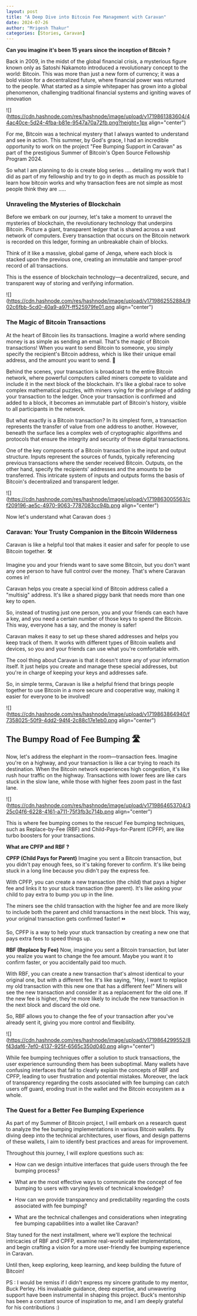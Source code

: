 ```yaml
---
layout: post
title: "A Deep Dive into Bitcoin Fee Management with Caravan"
date: 2024-07-26
author: "Mrigesh Thakur"
categories: [Stories, Caravan]
---
```


**Can you imagine it's been 15 years since the inception of Bitcoin ?**

Back in 2009, in the midst of the global financial crisis, a mysterious figure known only as Satoshi Nakamoto introduced a revolutionary concept to the world: Bitcoin. This was more than just a new form of currency; it was a bold vision for a decentralized future, where financial power was returned to the people. What started as a simple whitepaper has grown into a global phenomenon, challenging traditional financial systems and igniting waves of innovation

![](https://cdn.hashnode.com/res/hashnode/image/upload/v1719861383604/44ac40ce-5d24-4fba-b81e-9547a70a72fb.png?height=1px align="center")

For me, Bitcoin was a technical mystery that I always wanted to understand and see in action. This summer, by God's grace, I had an incredible opportunity to work on the project "Fee Bumping Support in Caravan" as part of the prestigious Summer of Bitcoin's Open Source Fellowship Program 2024.

So what I am planning to do is create blog series .... detailing my work that I did as part of my fellowship and try to go in depth as much as possible to learn how bitcoin works and why transaction fees are not simple as most people think they are .....  
  

### **Unraveling the Mysteries of Blockchain**

Before we embark on our journey, let's take a moment to unravel the mysteries of blockchain, the revolutionary technology that underpins Bitcoin. Picture a giant, transparent ledger that is shared across a vast network of computers. Every transaction that occurs on the Bitcoin network is recorded on this ledger, forming an unbreakable chain of blocks.

Think of it like a massive, global game of Jenga, where each block is stacked upon the previous one, creating an immutable and tamper-proof record of all transactions.

This is the essence of blockchain technology—a decentralized, secure, and transparent way of storing and verifying information.

![](https://cdn.hashnode.com/res/hashnode/image/upload/v1719862552884/902c6fbb-5cd0-40a9-a97f-ff525979fe01.png align="center")

### The Magic of Bitcoin Transactions

At the heart of Bitcoin lies its transactions. Imagine a world where sending money is as simple as sending an email. That's the magic of Bitcoin transactions! When you want to send Bitcoin to someone, you simply specify the recipient's Bitcoin address, which is like their unique email address, and the amount you want to send. 📩

Behind the scenes, your transaction is broadcast to the entire Bitcoin network, where powerful computers called miners compete to validate and include it in the next block of the blockchain. It's like a global race to solve complex mathematical puzzles, with miners vying for the privilege of adding your transaction to the ledger. Once your transaction is confirmed and added to a block, it becomes an immutable part of Bitcoin's history, visible to all participants in the network.

But what exactly is a Bitcoin transaction? In its simplest form, a transaction represents the transfer of value from one address to another. However, beneath the surface lies a complex web of cryptographic algorithms and protocols that ensure the integrity and security of these digital transactions.

One of the key components of a Bitcoin transaction is the input and output structure. Inputs represent the sources of funds, typically referencing previous transactions where the sender received Bitcoin. Outputs, on the other hand, specify the recipients' addresses and the amounts to be transferred. This intricate system of inputs and outputs forms the basis of Bitcoin's decentralized and transparent ledger.

![](https://cdn.hashnode.com/res/hashnode/image/upload/v1719863005563/cf209196-ae5c-4970-9063-7787083cc94b.png align="center")

  
Now let's understand what Caravan does :)

### Caravan: Your Trusty Companion in the Bitcoin Wilderness

Caravan is like a helpful tool that makes it easier and safer for people to use Bitcoin together. 🛠️

Imagine you and your friends want to save some Bitcoin, but you don't want any one person to have full control over the money. That's where Caravan comes in!

Caravan helps you create a special kind of Bitcoin address called a "multisig" address. It's like a shared piggy bank that needs more than one key to open.

So, instead of trusting just one person, you and your friends can each have a key, and you need a certain number of those keys to spend the Bitcoin. This way, everyone has a say, and the money is safer!

Caravan makes it easy to set up these shared addresses and helps you keep track of them. It works with different types of Bitcoin wallets and devices, so you and your friends can use what you're comfortable with.

The cool thing about Caravan is that it doesn't store any of your information itself. It just helps you create and manage these special addresses, but you're in charge of keeping your keys and addresses safe.

So, in simple terms, Caravan is like a helpful friend that brings people together to use Bitcoin in a more secure and cooperative way, making it easier for everyone to be involved!

![](https://cdn.hashnode.com/res/hashnode/image/upload/v1719863864940/f7358025-50f9-4dd2-94f4-2c88c17e1eb0.png align="center")

## The Bumpy Road of Fee Bumping 🛣️

Now, let's address the elephant in the room—transaction fees. Imagine you're on a highway, and your transaction is like a car trying to reach its destination. When the Bitcoin network experiences high congestion, it's like rush hour traffic on the highway. Transactions with lower fees are like cars stuck in the slow lane, while those with higher fees zoom past in the fast lane.

![](https://cdn.hashnode.com/res/hashnode/image/upload/v1719864653704/325c04f6-6228-4161-a711-75f3fb3c714b.png align="center")

This is where fee bumping comes to the rescue! Fee bumping techniques, such as Replace-by-Fee (RBF) and Child-Pays-for-Parent (CPFP), are like turbo boosters for your transactions.

**What are CPFP and RBF ?**

**CPFP (Child Pays for Parent)** Imagine you sent a Bitcoin transaction, but you didn't pay enough fees, so it's taking forever to confirm. It's like being stuck in a long line because you didn't pay the express fee.

With CPFP, you can create a new transaction (the child) that pays a higher fee and links it to your stuck transaction (the parent). It's like asking your child to pay extra to bump you up in the line.

The miners see the child transaction with the higher fee and are more likely to include both the parent and child transactions in the next block. This way, your original transaction gets confirmed faster! ⏩

So, CPFP is a way to help your stuck transaction by creating a new one that pays extra fees to speed things up.

**RBF (Replace by Fee)** Now, imagine you sent a Bitcoin transaction, but later you realize you want to change the fee amount. Maybe you want it to confirm faster, or you accidentally paid too much.

With RBF, you can create a new transaction that's almost identical to your original one, but with a different fee. It's like saying, "Hey, I want to replace my old transaction with this new one that has a different fee!"
Miners will see the new transaction and consider it as a replacement for the old one. If the new fee is higher, they're more likely to include the new transaction in the next block and discard the old one.

So, RBF allows you to change the fee of your transaction after you've already sent it, giving you more control and flexibility.

![](https://cdn.hashnode.com/res/hashnode/image/upload/v1719864299552/8f43daf6-7ef0-4137-925f-6565c350d040.png align="center")

While fee bumping techniques offer a solution to stuck transactions, the user experience surrounding them has been suboptimal. Many wallets have confusing interfaces that fail to clearly explain the concepts of RBF and CPFP, leading to user frustration and potential mistakes. Moreover, the lack of transparency regarding the costs associated with fee bumping can catch users off guard, eroding trust in the wallet and the Bitcoin ecosystem as a whole.

### The Quest for a Better Fee Bumping Experience

As part of my Summer of Bitcoin project, I will embark on a research quest to analyze the fee bumping implementations in various Bitcoin wallets. By diving deep into the technical architectures, user flows, and design patterns of these wallets, I aim to identify best practices and areas for improvement.

Throughout this journey, I will explore questions such as:

* How can we design intuitive interfaces that guide users through the fee bumping process?
    
* What are the most effective ways to communicate the concept of fee bumping to users with varying levels of technical knowledge?
    
* How can we provide transparency and predictability regarding the costs associated with fee bumping?
    
* What are the technical challenges and considerations when integrating fee bumping capabilities into a wallet like Caravan?
    

Stay tuned for the next installment, where we'll explore the technical intricacies of RBF and CPFP, examine real-world wallet implementations, and begin crafting a vision for a more user-friendly fee bumping experience in Caravan.

Until then, keep exploring, keep learning, and keep building the future of Bitcoin!  
  
PS : I would be remiss if I didn't express my sincere gratitude to my mentor, Buck Perley. His invaluable guidance, deep expertise, and unwavering support have been instrumental in shaping this project. Buck's mentorship has been a constant source of inspiration to me, and I am deeply grateful for his contributions :)